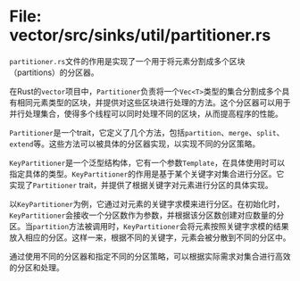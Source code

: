 # File: vector/src/sinks/util/partitioner.rs

`partitioner.rs`文件的作用是实现了一个用于将元素分割成多个区块（partitions）的分区器。

在Rust的`vector`项目中，`Partitioner`负责将一个`Vec<T>`类型的集合分割成多个具有相同元素类型的区块，并提供对这些区块进行处理的方法。这个分区器可以用于并行处理集合，使得多个线程可以同时处理不同的区块，从而提高程序的性能。

`Partitioner`是一个trait，它定义了几个方法，包括`partition`、`merge`、`split`、`extend`等。这些方法可以被具体的分区器实现，以实现不同的分区策略。

`KeyPartitioner`是一个泛型结构体，它有一个参数`Template`，在具体使用时可以指定具体的类型。`KeyPartitioner`的作用是基于某个关键字对集合进行分区。它实现了`Partitioner` trait，并提供了根据关键字对元素进行分区的具体实现。

以`KeyPartitioner`为例，它通过对元素的关键字求模来进行分区。在初始化时，`KeyPartitioner`会接收一个分区数作为参数，并根据该分区数创建对应数量的分区。当`partition`方法被调用时，`KeyPartitioner`会将元素按照关键字求模的结果放入相应的分区。这样一来，根据不同的关键字，元素会被分散到不同的分区中。

通过使用不同的分区器和指定不同的分区策略，可以根据实际需求对集合进行高效的分区和处理。

